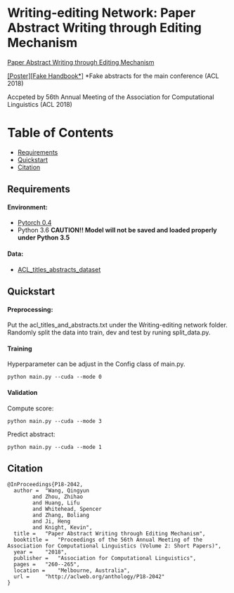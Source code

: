 # Writing-editing Network: Paper Abstract Writing through Editing Mechanism

[Paper Abstract Writing through Editing Mechanism](http://aclweb.org/anthology/P18-2042)

[[Poster]](https://eaglew.github.io/files/Paper_abstract_generation.pdf)[[Fake Handbook*]](https://eaglew.github.io/files/handbook.pdf) *Fake abstracts for the main conference (ACL 2018)

Accpeted by 56th Annual Meeting of the Association for Computational Linguistics (ACL 2018)

Table of Contents
=================
  * [Requirements](#requirements)
  * [Quickstart](#quickstart)
  * [Citation](#citation)
  
## Requirements

#### Environment:

- [Pytorch 0.4](http://pytorch.org/)
-  Python 3.6 **CAUTION!! Model will not be saved and loaded properly under Python 3.5**

#### Data: 

- [ACL_titles_abstracts_dataset](https://github.com/EagleW/ACL_titles_abstracts_dataset)

## Quickstart

#### Preprocessing:
Put the acl_titles_and_abstracts.txt under the Writing-editing network folder. Randomly split the data into train, dev and test by runing split_data.py. 

#### Training
Hyperparameter can be adjust in the Config class of main.py.
```
python main.py --cuda --mode 0
```

#### Validation
Compute score:
```
python main.py --cuda --mode 3
```
Predict abstract:
```
python main.py --cuda --mode 1
```

## Citation
```
@InProceedings{P18-2042,
  author = 	"Wang, Qingyun
		and Zhou, Zhihao
		and Huang, Lifu
		and Whitehead, Spencer
		and Zhang, Boliang
		and Ji, Heng
		and Knight, Kevin",
  title = 	"Paper Abstract Writing through Editing Mechanism",
  booktitle = 	"Proceedings of the 56th Annual Meeting of the Association for Computational Linguistics (Volume 2: Short Papers)",
  year = 	"2018",
  publisher = 	"Association for Computational Linguistics",
  pages = 	"260--265",
  location = 	"Melbourne, Australia",
  url = 	"http://aclweb.org/anthology/P18-2042"
}
```

